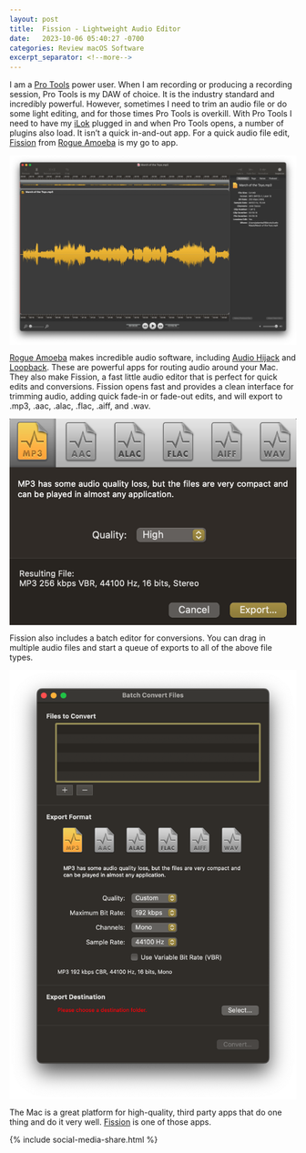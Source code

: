 ```yaml
---
layout: post
title:  Fission - Lightweight Audio Editor
date:   2023-10-06 05:40:27 -0700
categories: Review macOS Software
excerpt_separator: <!--more-->
---
```


I am a [Pro Tools][1] power user. When I am recording or producing a recording session, Pro Tools is my DAW of choice. It is the industry standard and incredibly powerful. However, sometimes I need to trim an audio file or do some light editing, and for those times Pro Tools is overkill. <!--more--> With Pro Tools I need to have my [iLok][2]  plugged in and when Pro Tools opens, a number of plugins also load. It isn’t a quick in-and-out app. For a quick audio file edit, [Fission][3] from [Rogue Amoeba][4] is my go to app. 

![Fission Editor][image-1]

[Rogue Amoeba][5] makes incredible audio software, including [Audio Hijack][6] and [Loopback][7]. These are powerful apps for routing audio around your Mac. They also make Fission, a fast little audio editor that is perfect for quick edits and conversions. Fission opens fast and provides a clean interface for trimming audio, adding quick fade-in or fade-out edits, and will export to .mp3, .aac, .alac, .flac, .aiff, and .wav. 

![Fission Conversion][image-2]

Fission also includes a batch editor for conversions. You can drag in multiple audio files and start a queue of exports to all of the above file types. 

![Fission Batch][image-3]

The Mac is a great platform for high-quality, third party apps that do one thing and do it very well. [Fission][8] is one of those apps. 

{% include social-media-share.html %}


[1]:    https://www.avid.com
[2]:    https://www.ilok.com/#!home
[3]:    https://rogueamoeba.com/fission/
[4]:    https://rogueamoeba.com
[5]:    https://rogueamoeba.com
[6]:    https://rogueamoeba.com/audiohijack/
[7]:    https://rogueamoeba.com/loopback/
[8]:    https://rogueamoeba.com/fission/

[image-1]: /assets/fission-editor.png
[image-2]: /assets/fission-conversion.png
[image-3]: /assets/fission-batch.png

<style type="text/css">
    img {
        display: block;
        margin-left: auto;
        margin-right: auto;
        width: 750px;
    }
</style>

<script src="https://giscus.app/client.js"
        data-repo="adamsappletech/adamsappletech.github.io"
        data-repo-id="R_kgDOK5uboQ"
        data-category="General"
        data-category-id="DIC_kwDOK5uboc4CbzPX"
        data-mapping="pathname"
        data-strict="0"
        data-reactions-enabled="1"
        data-emit-metadata="0"
        data-input-position="bottom"
        data-theme="preferred_color_scheme"
        data-lang="en"
        crossorigin="anonymous"
        async>
</script>